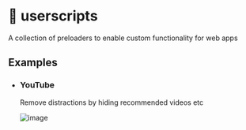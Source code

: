 # 🍵 userscripts
A collection of preloaders to enable custom functionality for web apps

## Examples

- ### YouTube
  
  Remove distractions by hiding recommended videos etc
  
  ![image](https://user-images.githubusercontent.com/32501733/174200186-4e563ca8-b64b-4ae0-95df-7a23417c6b12.png)
